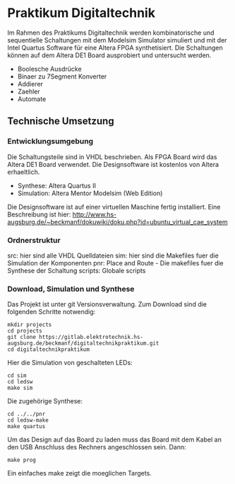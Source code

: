 Praktikum Digitaltechnik
========================

Im Rahmen des Praktikums Digitaltechnik werden kombinatorische und sequentielle Schaltungen mit dem Modelsim Simulator simuliert und mit der Intel Quartus Software für eine Altera FPGA synthetisiert. Die Schaltungen können auf dem Altera DE1 Board ausprobiert und untersucht werden. 

  * Boolesche Ausdrücke
  * Binaer zu 7Segment Konverter
  * Addierer
  * Zaehler
  * Automate
  
Technische Umsetzung
--------------------

### Entwicklungsumgebung

Die Schaltungsteile sind in VHDL beschrieben. Als FPGA Board
wird das Altera DE1 Board verwendet. Die Designsoftware ist kostenlos von Altera erhaeltlich. 

  * Synthese: Altera Quartus II
  * Simulation: Altera Mentor Modelsim (Web Edition)

Die Designsoftware ist auf einer virtuellen Maschine fertig installiert. Eine Beschreibung ist hier: http://www.hs-augsburg.de/~beckmanf/dokuwiki/doku.php?id=ubuntu_virtual_cae_system

### Ordnerstruktur

src: hier sind alle VHDL Quelldateien
sim: hier sind die Makefiles fuer die Simulation der Komponenten
pnr: Place and Route - Die makefiles fuer die Synthese der Schaltung
scripts: Globale scripts

### Download, Simulation und Synthese 

Das Projekt ist unter git Versionsverwaltung. Zum Download sind die folgenden Schritte notwendig: 

```
mkdir projects
cd projects
git clone https://gitlab.elektrotechnik.hs-augsburg.de/beckmanf/digitaltechnikpraktikum.git
cd digitaltechnikpraktikum
```

Hier die Simulation von geschalteten LEDs:

```
cd sim
cd ledsw
make sim
```

Die zugehörige Synthese:

```
cd ../../pnr
cd ledsw-make
make quartus
```

Um das Design auf das Board zu laden muss das Board mit dem Kabel an den USB Anschluss des Rechners angeschlossen sein. Dann:

```
make prog
```

Ein einfaches make zeigt die moeglichen Targets. 

